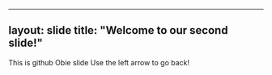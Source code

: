 
---
layout: slide
title: "Welcome to our second slide!"
---
This is github Obie slide
Use the left arrow to go back!